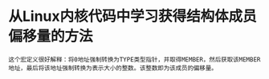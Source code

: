 # 从Linux内核代码中学习获得结构体成员偏移量的方法

    这个宏定义很好解释：将0地址强制转换为TYPE类型指针，并取得MEMBER，然后获取该MEMBER地址，最后将该地址强制转换为表示大小的整数。该整数即为该成员的偏移量。